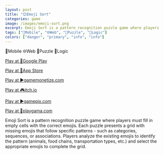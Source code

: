 ```yaml
---
layout: post
title: "😊Emoji Sort"
categories: game
image: /images/emoji-sort.png
excerpt: Emoji Sort is a pattern recognition puzzle game where players must fill in empty cells with the correct emojis. Each puzzle presents a grid with missing emojis that follow specific patterns - such as categories, sequences, or associations. 
tags: ["📱Mobile", "🌐Web", "🧩Puzzle", "🧠Logic"]
colors: ["danger", "primary", "info", "info"]
---
```


<span class="badge badge-danger">📱Mobile</span>
<span class="badge badge-primary">🌐Web</span>
<span class="badge badge-info">🧩Puzzle</span>
<span class="badge badge-info">🧠Logic</span>

<a href="https://play.google.com/store/apps/details?id=com.DefaultCompany.EmojiSort" class="btn btn-primary btn-lg">Play at 📱Google Play</a>

<a href="https://apps.apple.com/us/app/emoji-sort-quiz/id6745425234" class="btn btn-primary btn-lg">Play at 🍎App Store</a>

<a href="https://html5.gamemonetize.co/g3gdro0n97mr5ar67bdj01z64283fh8k/" class="btn btn-primary btn-lg">Play at ▶️gamemonetize.com</a>

<a href="https://sublevelgames.itch.io/emoji-sort" class="btn btn-primary btn-lg">Play at 🎮itch.io</a>

<a href="https://www.gamepix.com/play/emoji-sort-30" class="btn btn-primary btn-lg">Play at ▶️gamepix.com</a>

<a href="https://playgama.com/game/emoji-sort" class="btn btn-primary btn-lg">Play at 💜playgama.com</a>

Emoji Sort is a pattern recognition puzzle game where players must fill in empty cells with the correct emojis. Each puzzle presents a grid with missing emojis that follow specific patterns - such as categories, sequences, or associations. Players analyze the existing emojis to identify the pattern (animals, food chains, transportation types, etc.) and select the appropriate emojis to complete the grid.